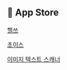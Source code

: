 ## 🍎 App Store

[헬쓰](https://apps.apple.com/kr/app/%ED%97%AC%EC%93%B0/id6443531526)<br>

[초이스](https://apps.apple.com/app/%EC%B4%88%EC%9D%B4%EC%8A%A4/id6449449610)<br>

[이미지 텍스트 스캐너](https://apps.apple.com/kr/app/%EC%9D%B4%EB%AF%B8%EC%A7%80-%ED%85%8D%EC%8A%A4%ED%8A%B8-%EC%8A%A4%EC%BA%90%EB%84%88/id6466780159?mt=12)
